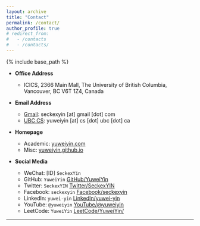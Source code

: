 ```yaml
---
layout: archive
title: "Contact"
permalink: /contact/
author_profile: true
# redirect_from:
#   - /contacts
#   - /contacts/
---
```


<script src="https://polyfill.io/v3/polyfill.min.js?features=es6"></script>
<script id="MathJax-script" async src="https://cdn.jsdelivr.net/npm/mathjax@3/es5/tex-mml-chtml.js"></script>
<script>
MathJax = {
  tex: {
    inlineMath: [['$', '$']],
    processEscapes: true
  }
};
</script>

{% include base_path %}

- **Office Address**
  - ICICS, 2366 Main Mall, The University of British Columbia, Vancouver, BC V6T 1Z4, Canada

- **Email Address**
  - [Gmail](mailto:seckexyin@gmail.com): seckexyin [at] gmail [dot] com
  - [UBC CS](mailto:yuweiyin@cs.ubc.ca): yuweiyin [at] cs [dot] ubc [dot] ca

- **Homepage**
  - Academic: [yuweiyin.com](https://www.yuweiyin.com/)
  - Misc: [yuweiyin.github.io](https://yuweiyin.github.io/)

- **Social Media**
  - WeChat: [ID] `SeckexYin`
  - GitHub: `YuweiYin` [GitHub/YuweiYin](https://github.com/YuweiYin)
  - Twitter: `SeckexYIN` [Twitter/SeckexYIN](https://twitter.com/SeckexYIN)
  - Facebook: `seckexyin` [Facebook/seckexyin](https://www.facebook.com/seckexyin/)
  - LinkedIn: `yuwei-yin` [LinkedIn/yuwei-yin](https://www.linkedin.com/in/yuwei-yin/)
  - YouTube: `@yuweiyin` [YouTube/@yuweiyin](https://www.youtube.com/@yuweiyin)
  - LeetCode: `YuweiYin` [LeetCode/YuweiYin/](https://leetcode.com/YuweiYin/)

---
